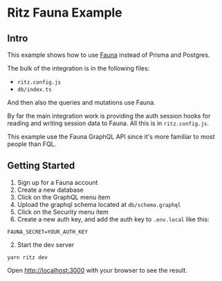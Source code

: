 # Ritz Fauna Example

## Intro

This example shows how to use [Fauna](https://dashboard.fauna.com/accounts/register?utm_source=RitzJS&utm_medium=sponsorship&utm_campaign=RitzJS_Sponsorship_2020) instead of Prisma and Postgres.

The bulk of the integration is in the following files:

- `ritz.config.js`
- `db/index.ts`

And then also the queries and mutations use Fauna.

By far the main integration work is providing the auth session hooks for reading and writing session data to Fauna. All this is in `ritz.config.js`.

This example use the Fauna GraphQL API since it's more familiar to most people than FQL.

## Getting Started

1. Sign up for a Fauna account
1. Create a new database
1. Click on the GraphQL menu item
1. Upload the graphql schema located at `db/schema.graphql`
1. Click on the Security menu item
1. Create a new auth key, and add the auth key to `.env.local` like this:

```
FAUNA_SECRET=YOUR_AUTH_KEY
```

2. Start the dev server

```
yarn ritz dev
```

Open [http://localhost:3000](http://localhost:3000) with your browser to see the result.
